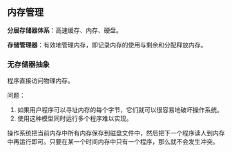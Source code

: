 ## 内存管理

**分层存储器体系**：高速缓存、内存、硬盘。

**存储管理器**：有效地管理内存，即记录内存的使用与剩余和分配释放内存。

### 无存储器抽象

程序直接访问物理内存。

问题：

1. 如果用户程序可以寻址内存的每个字节，它们就可以很容易地破坏操作系统。
2. 使用这种模型同时运行多个程序难以实现。

操作系统把当前内存中所有内存保存到磁盘文件中，然后把下一个程序读人到内存中再运行即可。只要在某一个时间内存中只有一个程序，那么就不会发生冲突。